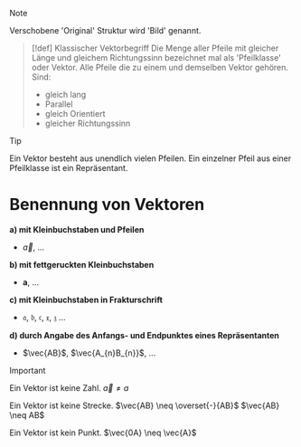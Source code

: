 > [!note]
> Verschobene 'Original' Struktur wird 'Bild' genannt.

> [!def] Klassischer Vektorbegriff
> Die Menge aller Pfeile mit gleicher Länge und gleichem Richtungssinn bezeichnet mal als 'Pfeilklasse' oder Vektor. Alle Pfeile die zu einem und demselben Vektor gehören. Sind:
> - gleich lang
> - Parallel
> - gleich Orientiert
> - gleicher Richtungssinn

> [!tip]
> Ein Vektor besteht aus unendlich vielen Pfeilen. Ein einzelner Pfeil aus einer Pfeilklasse ist ein Repräsentant.

# Benennung von Vektoren
**a) mit Kleinbuchstaben und Pfeilen**
- $\vec{a}$, ...

**b) mit fettgeruckten Kleinbuchstaben**
- $\mathbf{a}$, ...

**c) mit Kleinbuchstaben in Frakturschrift**
- $\mathfrak{a}$, $\mathfrak{b}$, $\mathfrak{c}$, $\mathfrak{x}$, $\mathfrak{z}$ ...

**d) durch Angabe des Anfangs- und Endpunktes eines Repräsentanten**
- $\vec{AB}$, $\vec{A_{n}B_{n}}$, ...

> [!important]
> Ein Vektor ist keine Zahl.
> $\vec{a} \neq a$
> 
> Ein Vektor ist keine Strecke.
> $\vec{AB} \neq \overset{-}{AB}$
> $\vec{AB} \neq AB$
> 
> Ein Vektor ist kein Punkt.
> $\vec{0A} \neq \vec{A}$
